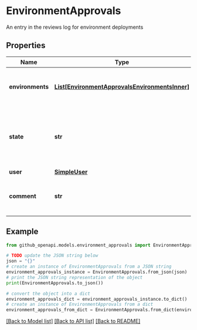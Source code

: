# EnvironmentApprovals

An entry in the reviews log for environment deployments

## Properties

Name | Type | Description | Notes
------------ | ------------- | ------------- | -------------
**environments** | [**List[EnvironmentApprovalsEnvironmentsInner]**](EnvironmentApprovalsEnvironmentsInner.md) | The list of environments that were approved or rejected | 
**state** | **str** | Whether deployment to the environment(s) was approved or rejected or pending (with comments) | 
**user** | [**SimpleUser**](SimpleUser.md) |  | 
**comment** | **str** | The comment submitted with the deployment review | 

## Example

```python
from github_openapi.models.environment_approvals import EnvironmentApprovals

# TODO update the JSON string below
json = "{}"
# create an instance of EnvironmentApprovals from a JSON string
environment_approvals_instance = EnvironmentApprovals.from_json(json)
# print the JSON string representation of the object
print(EnvironmentApprovals.to_json())

# convert the object into a dict
environment_approvals_dict = environment_approvals_instance.to_dict()
# create an instance of EnvironmentApprovals from a dict
environment_approvals_from_dict = EnvironmentApprovals.from_dict(environment_approvals_dict)
```
[[Back to Model list]](../README.md#documentation-for-models) [[Back to API list]](../README.md#documentation-for-api-endpoints) [[Back to README]](../README.md)


